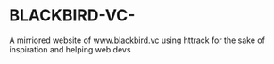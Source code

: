 # BLACKBIRD-VC-
A mirriored website of www.blackbird.vc using httrack for the sake of inspiration and helping web devs
